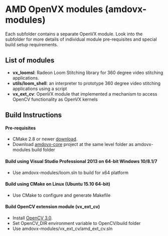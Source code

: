 # AMD OpenVX modules (amdovx-modules)
Each subfolder contains a separate OpenVX module. Look into the subfolder for more details of individual module pre-requisites and special build setup requirements.

## List of modules
* **vx_loomsl**: Radeon Loom Stitching library for 360 degree video stitching applications.
* **utils/loom_shell**: an interpreter to prototype 360 degree video stitching applications using a script
* **vx_ext_cv**: OpenVX module that implemented a mechanism to access OpenCV functionality as OpenVX kernels

## Build Instructions

#### Pre-requisites
* CMake 2.8 or newer [download](http://cmake.org/download/).
* Download [amdovx-core](https://github.com/GPUOpen-ProfessionalCompute-Libraries/amdovx-core) project at the same level folder as amdovx-modules build folder

#### Build using Visual Studio Professional 2013 on 64-bit Windows 10/8.1/7
* Use amdovx-modules/loom.sln to build for x64 platform

#### Build using CMake on Linux (Ubuntu 15.10 64-bit)
* Use CMake to configure and generate Makefile

#### Build OpenCV extension module (vx_ext_cv)
* Install [OpenCV 3.0](http://opencv.org/downloads.html).
* Set OpenCV_DIR environment variable to OpenCV/build folder
* Use amdovx-modules/vx_ext_cv/amd_ext_cv.sln
